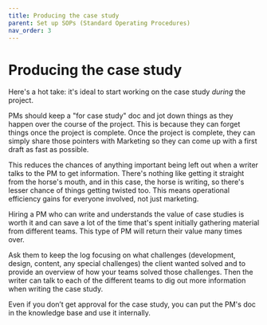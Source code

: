 ```yaml
---
title: Producing the case study
parent: Set up SOPs (Standard Operating Procedures)
nav_order: 3
---
```


# Producing the case study

Here's a hot take: it's ideal to start working on the case study *during* the project.


PMs should keep a "for case study" doc and jot down things as they happen over the course of the project. This is because they can forget things once the project is complete. Once the project is complete, they can simply share those pointers with Marketing so they can come up with a first draft as fast as possible.

This reduces the chances of anything important being left out when a writer talks to the PM to get  information. There's nothing like getting it straight from the horse's mouth, and in this case, the horse is writing, so there's lesser chance of things getting twisted too. This means operational efficiency gains for everyone involved, not just marketing.

Hiring a PM who can write and understands the value of case studies is worth it and can save a lot of the time that's spent initially gathering material from different teams. This type of PM will return their value many times over.

Ask them to keep the log focusing on what challenges (development, design, content, any special challenges) the client wanted solved and to provide an overview of how your teams solved those challenges. Then the writer can talk to each of the different teams to dig out more information when writing the case study.

Even if you don’t get approval for the case study, you can put the PM's doc in the knowledge base and use it internally.

